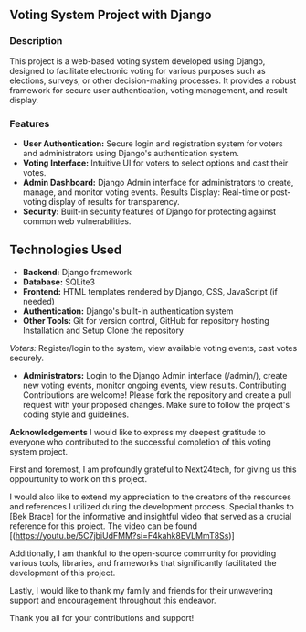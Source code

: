 ## Voting System Project with Django
### Description

This project is a web-based voting system developed using Django, designed to facilitate electronic voting for various purposes such as elections, surveys, or other decision-making processes. It provides a robust framework for secure user authentication, voting management, and result display.

### Features

* **User Authentication:** Secure login and registration system for voters and administrators using Django's authentication system.
* **Voting Interface:**  Intuitive UI for voters to select options and cast their votes.
* **Admin Dashboard:** Django Admin interface for administrators to create, manage, and monitor voting events.
Results Display: Real-time or post-voting display of results for transparency.
* **Security:** Built-in security features of Django for protecting against common web vulnerabilities.

## Technologies Used

* **Backend:** Django framework
* **Database:** SQLite3
* **Frontend:** HTML templates rendered by Django, CSS, JavaScript (if needed)
* **Authentication:** Django's built-in authentication system
* **Other Tools:** Git for version control, GitHub for repository hosting
Installation and Setup
Clone the repository

*Voters:* Register/login to the system, view available voting events, cast votes securely.
* **Administrators:** Login to the Django Admin interface (/admin/), create new voting events, monitor ongoing events, view results.
Contributing
Contributions are welcome! Please fork the repository and create a pull request with your proposed changes. Make sure to follow the project's coding style and guidelines.


**Acknowledgements**
I would like to express my deepest gratitude to everyone who contributed to the successful completion of this voting system project.

First and foremost, I am profoundly grateful to Next24tech, for giving us this oppourtunity to work on this project.

I would also like to extend my appreciation to the creators of the resources and references I utilized during the development process. Special thanks to [Bek Brace] for the informative and insightful video that served as a crucial reference for this project. The video can be found [(https://youtu.be/5C7jbiUdFMM?si=F4kahk8EVLMmT8Ss)]

Additionally, I am thankful to the open-source community for providing various tools, libraries, and frameworks that significantly facilitated the development of this project.

Lastly, I would like to thank my family and friends for their unwavering support and encouragement throughout this endeavor.

Thank you all for your contributions and support!
